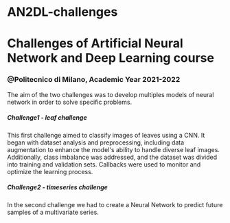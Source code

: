 # AN2DL-challenges
# Challenges of Artificial Neural Network and Deep Learning course #
### @Politecnico di Milano, Academic Year 2021-2022 ###
The aim of the two challenges was to develop multiples models of neural network in order to solve specific problems.
##### Challenge1 - leaf challenge #####
This first challenge aimed to classify images of leaves using a CNN. It began with dataset analysis and preprocessing, including data augmentation to enhance the model's ability to handle diverse leaf images. Additionally, class imbalance was addressed, and the dataset was divided into training and validation sets. Callbacks were used to monitor and optimize the learning process.
##### Challenge2 - timeseries challenge #####
In the second challenge we had to create a Neural Network to predict future samples of a multivariate series.
